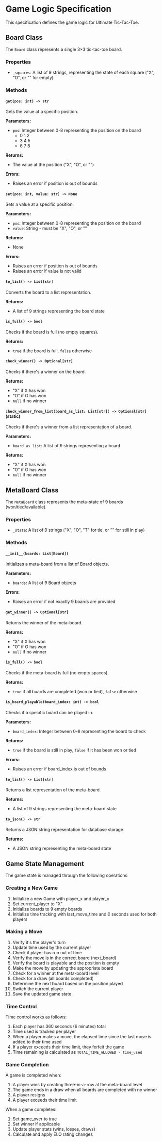 # Game Logic Specification

This specification defines the game logic for Ultimate Tic-Tac-Toe.

## Board Class

The `Board` class represents a single 3×3 tic-tac-toe board.

### Properties

- `_squares`: A list of 9 strings, representing the state of each square ("X", "O", or "" for empty)

### Methods

#### `get(pos: int) -> str`

Gets the value at a specific position.

**Parameters:**
- `pos`: Integer between 0-8 representing the position on the board
  - 0 1 2
  - 3 4 5
  - 6 7 8

**Returns:**
- The value at the position ("X", "O", or "")

**Errors:**
- Raises an error if position is out of bounds

#### `set(pos: int, value: str) -> None`

Sets a value at a specific position.

**Parameters:**
- `pos`: Integer between 0-8 representing the position on the board
- `value`: String - must be "X", "O", or ""

**Returns:**
- None

**Errors:**
- Raises an error if position is out of bounds
- Raises an error if value is not valid

#### `to_list() -> List[str]`

Converts the board to a list representation.

**Returns:**
- A list of 9 strings representing the board state

#### `is_full() -> bool`

Checks if the board is full (no empty squares).

**Returns:**
- `true` if the board is full, `false` otherwise

#### `check_winner() -> Optional[str]`

Checks if there's a winner on the board.

**Returns:**
- "X" if X has won
- "O" if O has won
- `null` if no winner

#### `check_winner_from_list(board_as_list: List[str]) -> Optional[str]` (static)

Checks if there's a winner from a list representation of a board.

**Parameters:**
- `board_as_list`: A list of 9 strings representing a board

**Returns:**
- "X" if X has won
- "O" if O has won
- `null` if no winner

## MetaBoard Class

The `MetaBoard` class represents the meta-state of 9 boards (won/tied/available).

### Properties

- `_state`: A list of 9 strings ("X", "O", "T" for tie, or "" for still in play)

### Methods

#### `__init__(boards: List[Board])`

Initializes a meta-board from a list of Board objects.

**Parameters:**
- `boards`: A list of 9 Board objects

**Errors:**
- Raises an error if not exactly 9 boards are provided

#### `get_winner() -> Optional[str]`

Returns the winner of the meta-board.

**Returns:**
- "X" if X has won
- "O" if O has won
- `null` if no winner

#### `is_full() -> bool`

Checks if the meta-board is full (no empty spaces).

**Returns:**
- `true` if all boards are completed (won or tied), `false` otherwise

#### `is_board_playable(board_index: int) -> bool`

Checks if a specific board can be played in.

**Parameters:**
- `board_index`: Integer between 0-8 representing the board to check

**Returns:**
- `true` if the board is still in play, `false` if it has been won or tied

**Errors:**
- Raises an error if board_index is out of bounds

#### `to_list() -> List[str]`

Returns a list representation of the meta-board.

**Returns:**
- A list of 9 strings representing the meta-board state

#### `to_json() -> str`

Returns a JSON string representation for database storage.

**Returns:**
- A JSON string representing the meta-board state

## Game State Management

The game state is managed through the following operations:

### Creating a New Game

1. Initialize a new Game with player_x and player_o
2. Set current_player to "X"
3. Initialize boards to 9 empty boards
4. Initialize time tracking with last_move_time and 0 seconds used for both players

### Making a Move

1. Verify it's the player's turn
2. Update time used by the current player
3. Check if player has run out of time
4. Verify the move is in the correct board (next_board)
5. Verify the board is playable and the position is empty
6. Make the move by updating the appropriate board
7. Check for a winner at the meta-board level
8. Check for a draw (all boards completed)
9. Determine the next board based on the position played
10. Switch the current player
11. Save the updated game state

### Time Control

Time control works as follows:

1. Each player has 360 seconds (6 minutes) total
2. Time used is tracked per player
3. When a player makes a move, the elapsed time since the last move is added to their time used
4. If a player exceeds their time limit, they forfeit the game
5. Time remaining is calculated as `TOTAL_TIME_ALLOWED - time_used`

### Game Completion

A game is completed when:

1. A player wins by creating three-in-a-row at the meta-board level
2. The game ends in a draw when all boards are completed with no winner
3. A player resigns
4. A player exceeds their time limit

When a game completes:

1. Set game_over to true
2. Set winner if applicable
3. Update player stats (wins, losses, draws)
4. Calculate and apply ELO rating changes
